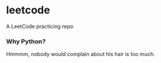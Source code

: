 # leetcode
A LeetCode practicing repo

### Why Python?
Hmmmm, nobody would complain about his hair is too much.
